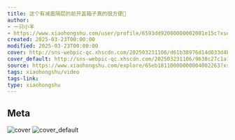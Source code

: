 ```yaml
---
title: 这个有减震隔层的前开盖箱子真的很方便🤩
author:
- 一只小羊
- https://www.xiaohongshu.com/user/profile/6593dd92000000002001e15c?xsec_token=undefined
created: 2025-03-23T00:00:00
modified: 2025-03-23T00:00:00
cover: http://sns-webpic-qc.xhscdn.com/202503231106/d61b38976d14d033d4b786ee90b28479/1040g2sg31036lnjf620g5pcjrm983oasr6lrbf8!nc_n_webp_prv_1
cover_default: http://sns-webpic-qc.xhscdn.com/202503231106/9638c27c1a10144b193fec41e65d3504/1040g2sg31036lnjf620g5pcjrm983oasr6lrbf8!nc_n_webp_mw_1
source: https://www.xiaohongshu.com/explore/65eb18110000000004002263?xsec_token=ABjQo7DrAH4MQGP3t72QYcSOE4rNHhD-UqbulnNj59Upw=
tags: xiaohongshu/video
tags-link:
type: xiaohongshu
---
```


## Meta

![cover](http://sns-webpic-qc.xhscdn.com/202503231106/d61b38976d14d033d4b786ee90b28479/1040g2sg31036lnjf620g5pcjrm983oasr6lrbf8!nc_n_webp_prv_1)
![cover_default](http://sns-webpic-qc.xhscdn.com/202503231106/9638c27c1a10144b193fec41e65d3504/1040g2sg31036lnjf620g5pcjrm983oasr6lrbf8!nc_n_webp_mw_1)
